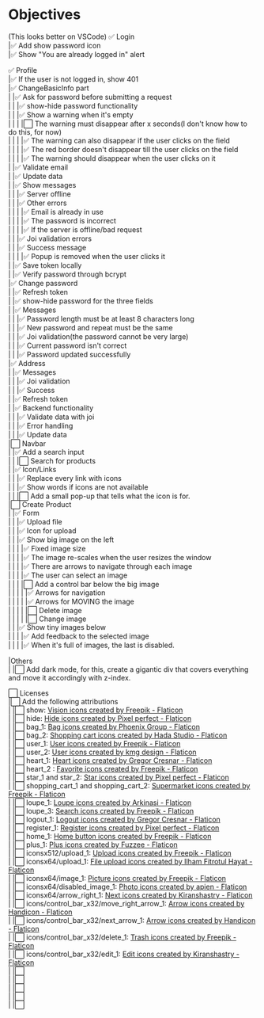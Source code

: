 # Objectives

(This looks better on VSCode)
✅ Login  
|✅ Add show password icon  
|✅ Show "You are already logged in" alert

✅ Profile  
|✅ If the user is not logged in, show 401  
|✅ ChangeBasicInfo part  
| |✅ Ask for password before submitting a request  
| | |✅ show-hide password functionality  
| | |✅ Show a warning when it's empty  
| | | |⬜️ The warning must disappear after x seconds(I don't know how to do this, for now)  
| | | |✅ The warning can also disappear if the user clicks on the field  
| | | |✅ The red border doesn't disappear till the user clicks on the field  
| | | |✅ The warning should disappear when the user clicks on it  
| |✅ Validate email  
| |✅ Update data  
| |✅ Show messages  
| | |✅ Server offline  
| | |✅ Other errors  
| | | |✅ Email is already in use  
| | | |✅ The password is incorrect  
| | | |✅ If the server is offline/bad request  
| | |✅ Joi validation errors  
| | |✅ Success message  
| | | |✅ Popup is removed when the user clicks it  
| |✅ Save token locally  
| |✅ Verify password through bcrypt  
|✅ Change password  
| |✅ Refresh token  
| |✅ show-hide password for the three fields  
| |✅ Messages  
| | |✅ Password length must be at least 8 characters long  
| | |✅ New password and repeat must be the same  
| | |✅ Joi validation(the password cannot be very large)  
| | |✅ Current password isn't correct  
| | |✅ Password updated successfully  
|✅ Address  
| |✅ Messages  
| | |✅ Joi validation  
| | |✅ Success  
| |✅ Refresh token  
| |✅ Backend functionality  
| | |✅ Validate data with joi  
| | |✅ Error handling  
| | |✅ Update data  
|⬜️ Navbar  
| |✅ Add a search input  
| | |⬜️ Search for products  
| |✅ Icon/Links  
| | |✅ Replace every link with icons  
| | |✅ Show words if icons are not available  
| | |⬜️ Add a small pop-up that tells what the icon is for.  
|⬜️ Create Product  
| |✅ Form  
| | |✅ Upload file  
| | |✅ Icon for upload  
| | |✅ Show big image on the left  
| | | |✅ Fixed image size  
| | | |✅ The image re-scales when the user resizes the window  
| | | |✅ There are arrows to navigate through each image  
| | | |✅ The user can select an image  
| | | |⬜️ Add a control bar below the big image  
| | | | |✅ Arrows for navigation  
| | | | |✅ Arrows for MOVING the image  
| | | | |⬜️ Delete image  
| | | | |⬜️ Change image  
| | |✅ Show tiny images below  
| | | |✅ Add feedback to the selected image  
| | | |✅ When it's full of images, the last is disabled.

|Others  
| |⬜️ Add dark mode, for this, create a gigantic div that covers everything
and move it accordingly with z-index.

⬜️ Licenses  
|⬜️ Add the following attributions  
| |⬜️ show: <a href="https://www.flaticon.com/free-icons/vision" title="vision icons">Vision icons created by Freepik - Flaticon</a>  
| |⬜️ hide: <a href="https://www.flaticon.com/free-icons/hide" title="hide icons">Hide icons created by Pixel perfect - Flaticon</a>  
| |⬜️ bag_1: <a href="https://www.flaticon.com/free-icons/bag" title="bag icons">Bag icons created by Phoenix Group - Flaticon</a>  
| |⬜️ bag_2: <a href="https://www.flaticon.com/free-icons/shopping-cart" title="shopping cart icons">Shopping cart icons created by Hada Studio - Flaticon</a>  
| |⬜️ user_1: <a href="https://www.flaticon.com/free-icons/user" title="user icons">User icons created by Freepik - Flaticon</a>  
| |⬜️ user_2: <a href="https://www.flaticon.com/free-icons/user" title="user icons">User icons created by kmg design - Flaticon</a>  
| |⬜️ heart_1: <a href="https://www.flaticon.com/free-icons/heart" title="heart icons">Heart icons created by Gregor Cresnar - Flaticon</a>  
| |⬜️ heart_2 : <a href="https://www.flaticon.com/free-icons/favorite" title="favorite icons">Favorite icons created by Freepik - Flaticon</a>  
| |⬜️ star_1 and star_2: <a href="https://www.flaticon.com/free-icons/star" title="star icons">Star icons created by Pixel perfect - Flaticon</a>  
| |⬜️ shopping_cart_1 and shopping_cart_2: <a href="https://www.flaticon.com/free-icons/supermarket" title="supermarket icons">Supermarket icons created by Freepik - Flaticon</a>  
| |⬜️ loupe_1: <a href="https://www.flaticon.com/free-icons/loupe" title="loupe icons">Loupe icons created by Arkinasi - Flaticon</a>  
| |⬜️ loupe_3: <a href="https://www.flaticon.com/free-icons/search" title="search icons">Search icons created by Freepik - Flaticon</a>  
| |⬜️ logout_1: <a href="https://www.flaticon.com/free-icons/logout" title="logout icons">Logout icons created by Gregor Cresnar - Flaticon</a>  
| |⬜️ register_1: <a href="https://www.flaticon.com/free-icons/register" title="register icons">Register icons created by Pixel perfect - Flaticon</a>  
| |⬜️ home_1: <a href="https://www.flaticon.com/free-icons/home-button" title="home button icons">Home button icons created by Freepik - Flaticon</a>  
| |⬜️ plus_1: <a href="https://www.flaticon.com/free-icons/plus" title="plus icons">Plus icons created by Fuzzee - Flaticon</a>  
| |⬜️ iconsx512/upload_1: <a href="https://www.flaticon.com/free-icons/upload" title="upload icons">Upload icons created by Freepik - Flaticon</a>  
| |⬜️ iconsx64/upload_1: <a href="https://www.flaticon.com/free-icons/file-upload" title="file upload icons">File upload icons created by Ilham Fitrotul Hayat - Flaticon</a>  
| |⬜️ iconsx64/image_1: <a href="https://www.flaticon.com/free-icons/picture" title="picture icons">Picture icons created by Freepik - Flaticon</a>  
| |⬜️ iconsx64/disabled_image_1: <a href="https://www.flaticon.com/free-icons/photo" title="photo icons">Photo icons created by apien - Flaticon</a>  
| |⬜️ iconsx64/arrow_right_1: <a href="https://www.flaticon.com/free-icons/next" title="next icons">Next icons created by Kiranshastry - Flaticon</a>  
| |⬜️ icons/control_bar_x32/move_right_arrow_1: <a href="https://www.flaticon.com/free-icons/arrow" title="arrow icons">Arrow icons created by Handicon - Flaticon</a>  
| |⬜️ icons/control_bar_x32/next_arrow_1: <a href="https://www.flaticon.com/free-icons/arrow" title="arrow icons">Arrow icons created by Handicon - Flaticon</a>  
| |⬜️ icons/control_bar_x32/delete_1: <a href="https://www.flaticon.com/free-icons/trash" title="trash icons">Trash icons created by Freepik - Flaticon</a>  
| |⬜️ icons/control_bar_x32/edit_1: <a href="https://www.flaticon.com/free-icons/edit" title="edit icons">Edit icons created by Kiranshastry - Flaticon</a>  
| |⬜️  
| |⬜️  
| |⬜️  
| |⬜️  
| |⬜️
